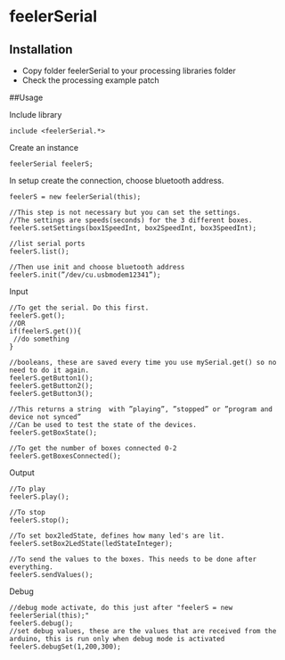 # feelerSerial

## Installation

- Copy folder feelerSerial to your processing libraries folder
- Check the processing example patch

##Usage

Include library

	include <feelerSerial.*>

Create an instance

	feelerSerial feelerS;

In setup create the connection, choose bluetooth address.

	feelerS = new feelerSerial(this);

	//This step is not necessary but you can set the settings. 
	//The settings are speeds(seconds) for the 3 different boxes.
	feelerS.setSettings(box1SpeedInt, box2SpeedInt, box3SpeedInt);

	//list serial ports
	feelerS.list();
	
	//Then use init and choose bluetooth address
	feelerS.init(”/dev/cu.usbmodem12341”);




Input

	//To get the serial. Do this first.
	feelerS.get();
	//OR
	if(feelerS.get()){
	 //do something
	}

	//booleans, these are saved every time you use mySerial.get() so no need to do it again. 
	feelerS.getButton1();
	feelerS.getButton2();
	feelerS.getButton3();
	
	//This returns a string  with ”playing”, ”stopped” or ”program and device not synced”
	//Can be used to test the state of the devices. 
	feelerS.getBoxState();

	//To get the number of boxes connected 0-2
	feelerS.getBoxesConnected();


Output

	//To play
	feelerS.play();
	
	//To stop
	feelerS.stop();
	
	//To set box2ledState, defines how many led's are lit. 
	feelerS.setBox2LedState(ledStateInteger);

	//To send the values to the boxes. This needs to be done after everything.
	feelerS.sendValues();


Debug
	
	//debug mode activate, do this just after "feelerS = new feelerSerial(this);"
	feelerS.debug();
	//set debug values, these are the values that are received from the arduino, this is run only when debug mode is activated
	feelerS.debugSet(1,200,300);
	
	